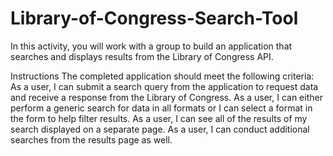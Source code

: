 # Library-of-Congress-Search-Tool
In this activity, you will work with a group to build an application that searches and displays results from the Library of Congress API.  

Instructions The completed application should meet the following criteria:  As a user, I can submit a search query from the application to request data and receive a response from the Library of Congress.  As a user, I can either perform a generic search for data in all formats or I can select a format in the form to help filter results.  As a user, I can see all of the results of my search displayed on a separate page.  As a user, I can conduct additional searches from the results page as well.


